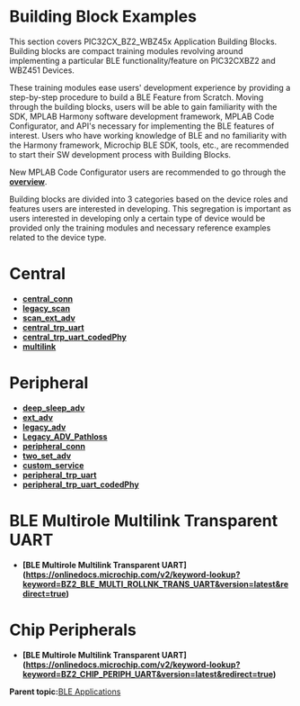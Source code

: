 # Building Block Examples

This section covers PIC32CX\_BZ2\_WBZ45x Application Building Blocks. Building blocks are compact training modules revolving around implementing a particular BLE functionality/feature on PIC32CXBZ2 and WBZ451 Devices.

These training modules ease users' development experience by providing a step-by-step procedure to build a BLE Feature from Scratch. Moving through the building blocks, users will be able to gain familiarity with the SDK, MPLAB Harmony software development framework, MPLAB Code Configurator, and API's necessary for implementing the BLE features of interest. Users who have working knowledge of BLE and no familiarity with the Harmony framework, Microchip BLE SDK, tools, etc., are recommended to start their SW development process with Building Blocks.

New MPLAB Code Configurator users are recommended to go through the **[overview](https://onlinedocs.microchip.com/pr/GUID-1F7007B8-9A46-4D03-AEED-650357BA760D-en-US-6/index.html?GUID-B5D058F5-1D0B-4720-8649-ACE5C0EEE2C0)**.

Building blocks are divided into 3 categories based on the device roles and features users are interested in developing. This segregation is important as users interested in developing only a certain type of device would be provided only the training modules and necessary reference examples related to the device type.

# Central 
-   **[central_conn](https://onlinedocs.microchip.com/v2/keyword-lookup?keyword=BZ2_BLE_CONNECT&version=latest&redirect=true)**
-   **[legacy_scan](https://onlinedocs.microchip.com/v2/keyword-lookup?keyword=BZ2_BLE_LEGCY_SCN&version=latest&redirect=true)**
-   **[scan_ext_adv](https://onlinedocs.microchip.com/v2/keyword-lookup?keyword=BZ2_BLE_SCAN_EXT_ADV&version=latest&redirect=true)**
-   **[central_trp_uart](https://onlinedocs.microchip.com/v2/keyword-lookup?keyword=BZE_BLE_TRANSP_UART&version=latest&redirect=true)**
-   **[central_trp_uart_codedPhy](https://onlinedocs.microchip.com/v2/keyword-lookup?keyword=BZ2_BLE_TRANSP_UART_CENTRL&version=latest&redirect=true)**
-   **[multilink](https://onlinedocs.microchip.com/v2/keyword-lookup?keyword=BZ2_BLE_MULTI_TRANSP_UART&version=latest&redirect=true)**

# Peripheral
-   **[deep_sleep_adv](https://onlinedocs.microchip.com/v2/keyword-lookup?keyword=BZ2_SLP_LEGCY_ADV&version=latest&redirect=true)**  
-   **[ext_adv](https://onlinedocs.microchip.com/v2/keyword-lookup?keyword=BZ2_SLP_EXTD_ADV&version=latest&redirect=true)**
-   **[legacy_adv](https://onlinedocs.microchip.com/v2/keyword-lookup?keyword=BZ2_SLP_LEGCY_ADV&version=latest&redirect=true)**
-   **[Legacy_ADV_Pathloss](https://onlinedocs.microchip.com/v2/keyword-lookup?keyword=BZ2_BLE_LEGC_ADV_LOSS&version=latest&redirect=true)**
-   **[peripheral_conn](https://onlinedocs.microchip.com/v2/keyword-lookup?keyword=BZ2_PERIPH_BLE_CONNECT&version=latest&redirect=true)**
-   **[two_set_adv](https://onlinedocs.microchip.com/v2/keyword-lookup?keyword=BZ2_MULTI_ADV_SET&version=latest&redirect=true)**
-   **[custom_service](https://onlinedocs.microchip.com/v2/keyword-lookup?keyword=BZ2_BLE_CUS_SER&version=latest&redirect=true)**
-   **[peripheral_trp_uart](https://onlinedocs.microchip.com/v2/keyword-lookup?keyword=BZ2_PERIPH_BLE_TRANSP_UART&version=latest&redirect=true)**
-   **[peripheral_trp_uart_codedPhy](https://onlinedocs.microchip.com/v2/keyword-lookup?keyword=BZ2_PERIPH_BLE_TRANSP_UART&version=latest&redirect=true)**  

# BLE Multirole Multilink Transparent UART  
-   **[BLE Multirole Multilink Transparent UART] (https://onlinedocs.microchip.com/v2/keyword-lookup?keyword=BZ2_BLE_MULTI_ROLLNK_TRANS_UART&version=latest&redirect=true)**

# Chip Peripherals 
-   **[BLE Multirole Multilink Transparent UART] (https://onlinedocs.microchip.com/v2/keyword-lookup?keyword=BZ2_CHIP_PERIPH_UART&version=latest&redirect=true)**

**Parent topic:**[BLE Applications](https://onlinedocs.microchip.com/g/GUID-A5330D3A-9F51-4A26-B71D-8503A493DF9C)

